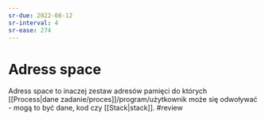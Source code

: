 ```yaml
---
sr-due: 2022-08-12
sr-interval: 4
sr-ease: 274
---
```


# Adress space

Adress space to inaczej zestaw adresów pamięci do których [[Process|dane zadanie/proces]]/program/użytkownik może się odwoływać - mogą to być dane, kod czy [[Stack|stack]].
#review
